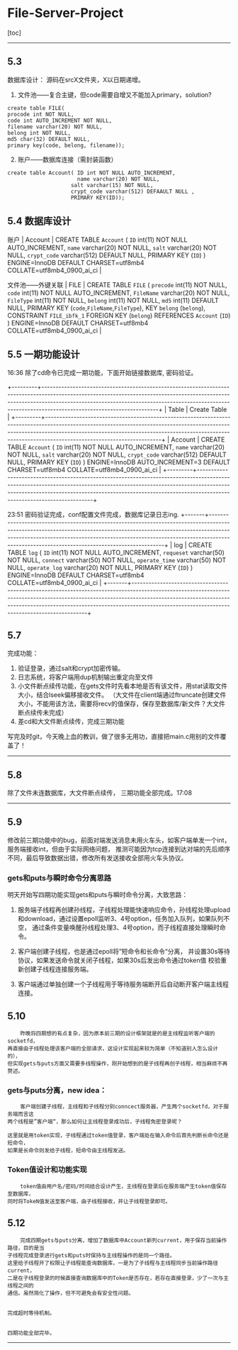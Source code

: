 # File-Server-Project

[toc]

***

## 5.3 

数据库设计：
源码在srcX文件夹，X以日期递增。

1. 文件池——复合主键，但code需要自增又不能加入primary，solution?

```mysql
create table FILE(
procode int NOT NULL, 
code int AUTO_INCREMENT NOT NULL, 
filename varchar(20) NOT NULL, 
belong int NOT NULL, 
md5 char(32) DEFAULT NULL, 
primary key(code, belong, filename));
```

2. 账户——数据库连接（需封装函数）

```mysql
create table Account( ID int NOT NULL AUTO_INCREMENT, 
                      name varchar(20) NOT NULL, 
                    salt varchar(15) NOT NULL, 
                    crypt_code varchar(512) DEFAAULT NULL , 
                    PRIMARY KEY(ID)); 
```


## 5.4 数据库设计

账户
| Account | CREATE TABLE `Account` (
  `ID` int(11) NOT NULL AUTO_INCREMENT,
  `name` varchar(20) NOT NULL,
  `salt` varchar(20) NOT NULL,
  `crypt_code` varchar(512) DEFAULT NULL,
  PRIMARY KEY (`ID`)
) ENGINE=InnoDB DEFAULT CHARSET=utf8mb4 COLLATE=utf8mb4_0900_ai_ci |

文件池——外键关联
| FILE  | CREATE TABLE `FILE` (
  `precode` int(11) NOT NULL,
  `code` int(11) NOT NULL AUTO_INCREMENT,
  `FileName` varchar(20) NOT NULL,
  `FileType` int(11) NOT NULL,
  `belong` int(11) NOT NULL,
  `md5` int(11) DEFAULT NULL,
  PRIMARY KEY (`code`,`FileName`,`FileType`),
  KEY `belong` (`belong`),
  CONSTRAINT `FILE_ibfk_1` FOREIGN KEY (`belong`) REFERENCES `Account` (`ID`)
) ENGINE=InnoDB DEFAULT CHARSET=utf8mb4 COLLATE=utf8mb4_0900_ai_ci |


## 5.5 一期功能设计

16:36 除了cd命令已完成一期功能，下面开始链接数据库, 密码验证。

+---------+-----------------------------------------------------------------------------------------------------------------------------------------------------------------------------------------------------------------------------------------------------------------------------------+
| Table   | Create Table                                                                                                                                                                                                                                                                      |
+---------+-----------------------------------------------------------------------------------------------------------------------------------------------------------------------------------------------------------------------------------------------------------------------------------+
| Account | CREATE TABLE `Account` (
  `ID` int(11) NOT NULL AUTO_INCREMENT,
  `name` varchar(20) NOT NULL,
  `salt` varchar(20) NOT NULL,
  `crypt_code` varchar(512) DEFAULT NULL,
  PRIMARY KEY (`ID`)
) ENGINE=InnoDB AUTO_INCREMENT=3 DEFAULT CHARSET=utf8mb4 COLLATE=utf8mb4_0900_ai_ci |
+---------+-----------------------------------------------------------------------------------------------------------------------------------------------------------------------------------------------------------------------------------------------------------------------------------+

23:51 密码验证完成，conf配置文件完成，数据库记录日志ing.
+-------+--------------------------------------------------------------------------------------------------------------------------------------------------------------------------------------------------------------------------------------------------------------------------------------------------------+
| log   | CREATE TABLE `log` (
  `ID` int(11) NOT NULL AUTO_INCREMENT,
  `requeset` varchar(50) NOT NULL,
  `connect` varchar(50) NOT NULL,
  `operate_time` varchar(50) NOT NULL,
  `operate_log` varchar(20) NOT NULL,
  PRIMARY KEY (`ID`)
) ENGINE=InnoDB DEFAULT CHARSET=utf8mb4 COLLATE=utf8mb4_0900_ai_ci |
+-------+--------------------------------------------------------------------------------------------------------------------------------------------------------------------------------------------------------------------------------------------------------------------------------------------------------+



## 5.7

完成功能：
1. 验证登录，通过salt和crypt加密传输。
2. 日志系统，将客户端用dup机制输出重定向至文件
3. 小文件断点续传功能，在gets文件时先看本地是否有该文件，用stat读取文件大小，结合lseek偏移接收文件。
（大文件在client端通过ftruncate创建文件大小，不能用该方法，需要将recv的值保存，保存至数据库/新文件？大文件断点续传未完成）
4. 差cd和大文件断点续传，完成三期功能

写完及时git，今天晚上血的教训，做了很多无用功，直接把main.c用别的文件覆盖了！

*** 
## 5.8

除了文件未连数据库，大文件断点续传， 三期功能全部完成。17:08

***
## 5.9

修改前三期功能中的bug，前面对端发送消息未用火车头，如客户端单发一个int，服务端接收int，但由于实际网络问题，
推测可能因为tcp连接到达对端的先后顺序不同，最后导致数据出错，修改所有发送接收全部用火车头协议。

### gets和puts与瞬时命令分离思路

明天开始写四期功能实现gets和puts与瞬时命令分离，大致思路：
1. 服务端子线程再创建孙线程，子线程处理能快速响应命令，孙线程处理upload和download，通过设置epoll监听3、4号option，任务加入队列，如果队列不空，
通过条件变量唤醒孙线程处理3、4号option，而子线程直接处理瞬时命令。
2. 客户端创建子线程，也是通过epoll将”短命令和长命令“分离， 并设置30s等待协议，如果发送命令就关闭子线程，如果30s后发出命令通过token值
校验重新创建子线程连接服务端。

3. 客户端通过单独创建一个子线程用于等待服务端断开后自动断开客户端主线程连接。

## 5.10

        昨晚将四期想的有点复杂，因为原本前三期的设计框架就是的是主线程监听客户端的socketfd，
    再直接由子线程处理该客户端的全部请求，这设计实现起来较为简单（不知道别人怎么设计的），
    但实现gets与puts方面又需要多线程操作，刚开始想到的是子线程再创子线程，相当麻烦不再赘述。

### gets与puts分离，new idea：

        客户端创建子线程，主线程和子线程分别conncect服务器，产生两个socketfd，对于服务端而言这
    两个线程是”客户端“，那么如何让主线程登录成功后，子线程免密登录呢？
    
    这里就是用token实现，子线程通过token值登录，客户端处在输入命令后首先判断长命令还是短命令，
    如果是长命令则发给子线程，短命令由主线程发送。

### Token值设计和功能实现

        token值由用户名/密码/时间结合设计产生，主线程在登录后在服务端产生token值保存至数据库，
    同时将TokeN值发送至客户端，由子线程接收，并让子线程登录即可。

## 5.12
        完成四期gets与puts分离，增加了数据库中Account新列current，用于保存当前操作路径，目的是当
    子线程完成登录进行gets和puts时保持与主线程操作的是同一个路径。
    这里给子线程开了权限让子线程能查询数据库，一是为了子线程与主线程同步当前操作路径current，
    二是在子线程登录的时候直接查询数据库中的Token是否存在，若存在直接登录，少了一次与主线程之间的
    通信。虽然简化了操作，但不可避免会有安全性问题。


    完成超时等待机制。


    四期功能全部完毕。

***
